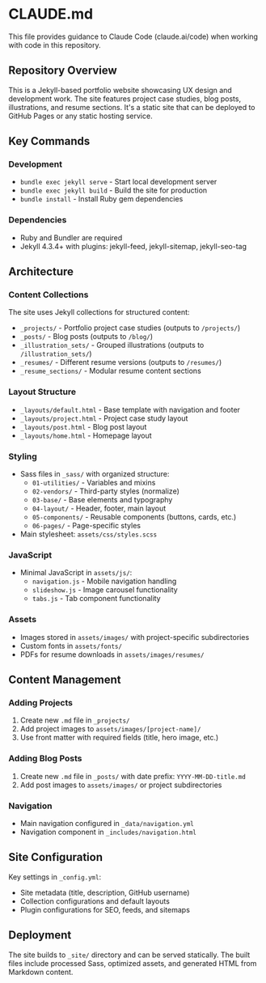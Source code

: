 # CLAUDE.md

This file provides guidance to Claude Code (claude.ai/code) when working with code in this repository.

## Repository Overview

This is a Jekyll-based portfolio website showcasing UX design and development work. The site features project case studies, blog posts, illustrations, and resume sections. It's a static site that can be deployed to GitHub Pages or any static hosting service.

## Key Commands

### Development
- `bundle exec jekyll serve` - Start local development server
- `bundle exec jekyll build` - Build the site for production
- `bundle install` - Install Ruby gem dependencies

### Dependencies
- Ruby and Bundler are required
- Jekyll 4.3.4+ with plugins: jekyll-feed, jekyll-sitemap, jekyll-seo-tag

## Architecture

### Content Collections
The site uses Jekyll collections for structured content:
- `_projects/` - Portfolio project case studies (outputs to `/projects/`)
- `_posts/` - Blog posts (outputs to `/blog/`)
- `_illustration_sets/` - Grouped illustrations (outputs to `/illustration_sets/`)
- `_resumes/` - Different resume versions (outputs to `/resumes/`)
- `_resume_sections/` - Modular resume content sections

### Layout Structure
- `_layouts/default.html` - Base template with navigation and footer
- `_layouts/project.html` - Project case study layout
- `_layouts/post.html` - Blog post layout
- `_layouts/home.html` - Homepage layout

### Styling
- Sass files in `_sass/` with organized structure:
  - `01-utilities/` - Variables and mixins
  - `02-vendors/` - Third-party styles (normalize)
  - `03-base/` - Base elements and typography
  - `04-layout/` - Header, footer, main layout
  - `05-components/` - Reusable components (buttons, cards, etc.)
  - `06-pages/` - Page-specific styles
- Main stylesheet: `assets/css/styles.scss`

### JavaScript
- Minimal JavaScript in `assets/js/`:
  - `navigation.js` - Mobile navigation handling
  - `slideshow.js` - Image carousel functionality
  - `tabs.js` - Tab component functionality

### Assets
- Images stored in `assets/images/` with project-specific subdirectories
- Custom fonts in `assets/fonts/`
- PDFs for resume downloads in `assets/images/resumes/`

## Content Management

### Adding Projects
1. Create new `.md` file in `_projects/`
2. Add project images to `assets/images/[project-name]/`
3. Use front matter with required fields (title, hero image, etc.)

### Adding Blog Posts
1. Create new `.md` file in `_posts/` with date prefix: `YYYY-MM-DD-title.md`
2. Add post images to `assets/images/` or project subdirectories

### Navigation
- Main navigation configured in `_data/navigation.yml`
- Navigation component in `_includes/navigation.html`

## Site Configuration

Key settings in `_config.yml`:
- Site metadata (title, description, GitHub username)
- Collection configurations and default layouts
- Plugin configurations for SEO, feeds, and sitemaps

## Deployment

The site builds to `_site/` directory and can be served statically. The built files include processed Sass, optimized assets, and generated HTML from Markdown content.
